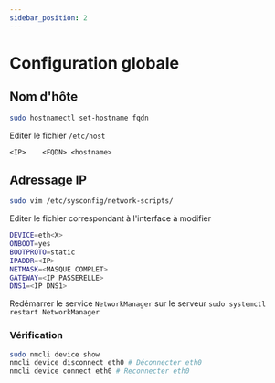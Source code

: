 ```yaml
---
sidebar_position: 2
---
```

# Configuration globale

## Nom d'hôte

```bash
sudo hostnamectl set-hostname fqdn
```

Editer le fichier `/etc/host`
```
<IP> 	<FQDN> <hostname>
```

## Adressage IP
```bash
sudo vim /etc/sysconfig/network-scripts/
```

Editer le fichier correspondant à l'interface à modifier

```bash
DEVICE=eth<X>
ONBOOT=yes
BOOTPROTO=static
IPADDR=<IP>
NETMASK=<MASQUE COMPLET>
GATEWAY=<IP PASSERELLE>
DNS1=<IP DNS1>
```

Redémarrer le service `NetworkManager` sur le serveur `sudo systemctl restart NetworkManager`

### Vérification
```bash
sudo nmcli device show
nmcli device disconnect eth0 # Déconnecter eth0
nmcli device connect eth0 # Reconnecter eth0
```